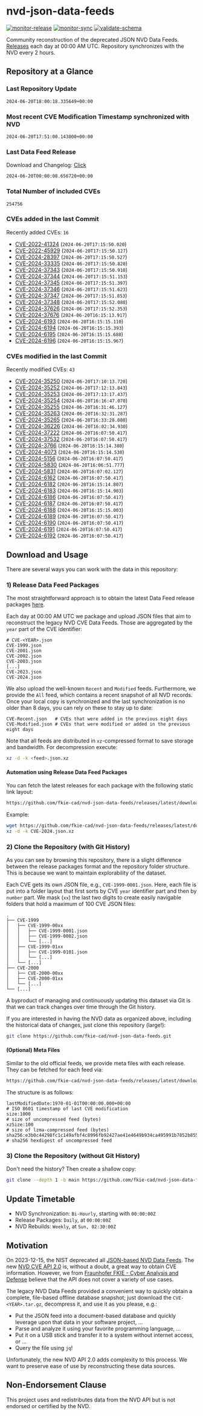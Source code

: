 # nvd-json-data-feeds

[![monitor-release](https://github.com/fkie-cad/nvd-json-data-feeds/actions/workflows/monitor_release.yml/badge.svg)](https://github.com/fkie-cad/nvd-json-data-feeds/actions/workflows/monitor_release.yml)
[![monitor-sync](https://github.com/fkie-cad/nvd-json-data-feeds/actions/workflows/monitor_sync.yml/badge.svg)](https://github.com/fkie-cad/nvd-json-data-feeds/actions/workflows/monitor_sync.yml)
[![validate-schema](https://github.com/fkie-cad/nvd-json-data-feeds/actions/workflows/validate_schema.yml/badge.svg)](https://github.com/fkie-cad/nvd-json-data-feeds/actions/workflows/validate_schema.yml)

Community reconstruction of the deprecated JSON NVD Data Feeds.
[Releases](https://github.com/fkie-cad/nvd-json-data-feeds/releases/latest) each day at 00:00 AM UTC.
Repository synchronizes with the NVD every 2 hours.

## Repository at a Glance

### Last Repository Update

```plain
2024-06-20T18:00:18.335649+00:00
```

### Most recent CVE Modification Timestamp synchronized with NVD

```plain
2024-06-20T17:51:00.143000+00:00
```

### Last Data Feed Release

Download and Changelog: [Click](https://github.com/fkie-cad/nvd-json-data-feeds/releases/latest)

```plain
2024-06-20T00:00:08.656720+00:00
```

### Total Number of included CVEs

```plain
254756
```

### CVEs added in the last Commit

Recently added CVEs: `16`

- [CVE-2022-41324](CVE-2022/CVE-2022-413xx/CVE-2022-41324.json) (`2024-06-20T17:15:50.020`)
- [CVE-2022-45929](CVE-2022/CVE-2022-459xx/CVE-2022-45929.json) (`2024-06-20T17:15:50.127`)
- [CVE-2024-28397](CVE-2024/CVE-2024-283xx/CVE-2024-28397.json) (`2024-06-20T17:15:50.527`)
- [CVE-2024-33335](CVE-2024/CVE-2024-333xx/CVE-2024-33335.json) (`2024-06-20T17:15:50.820`)
- [CVE-2024-37343](CVE-2024/CVE-2024-373xx/CVE-2024-37343.json) (`2024-06-20T17:15:50.910`)
- [CVE-2024-37344](CVE-2024/CVE-2024-373xx/CVE-2024-37344.json) (`2024-06-20T17:15:51.153`)
- [CVE-2024-37345](CVE-2024/CVE-2024-373xx/CVE-2024-37345.json) (`2024-06-20T17:15:51.397`)
- [CVE-2024-37346](CVE-2024/CVE-2024-373xx/CVE-2024-37346.json) (`2024-06-20T17:15:51.623`)
- [CVE-2024-37347](CVE-2024/CVE-2024-373xx/CVE-2024-37347.json) (`2024-06-20T17:15:51.853`)
- [CVE-2024-37348](CVE-2024/CVE-2024-373xx/CVE-2024-37348.json) (`2024-06-20T17:15:52.080`)
- [CVE-2024-37626](CVE-2024/CVE-2024-376xx/CVE-2024-37626.json) (`2024-06-20T17:15:52.353`)
- [CVE-2024-37676](CVE-2024/CVE-2024-376xx/CVE-2024-37676.json) (`2024-06-20T16:15:13.917`)
- [CVE-2024-6193](CVE-2024/CVE-2024-61xx/CVE-2024-6193.json) (`2024-06-20T16:15:15.110`)
- [CVE-2024-6194](CVE-2024/CVE-2024-61xx/CVE-2024-6194.json) (`2024-06-20T16:15:15.393`)
- [CVE-2024-6195](CVE-2024/CVE-2024-61xx/CVE-2024-6195.json) (`2024-06-20T16:15:15.680`)
- [CVE-2024-6196](CVE-2024/CVE-2024-61xx/CVE-2024-6196.json) (`2024-06-20T16:15:15.967`)


### CVEs modified in the last Commit

Recently modified CVEs: `43`

- [CVE-2024-35250](CVE-2024/CVE-2024-352xx/CVE-2024-35250.json) (`2024-06-20T17:10:13.720`)
- [CVE-2024-35252](CVE-2024/CVE-2024-352xx/CVE-2024-35252.json) (`2024-06-20T17:12:13.843`)
- [CVE-2024-35253](CVE-2024/CVE-2024-352xx/CVE-2024-35253.json) (`2024-06-20T17:13:17.437`)
- [CVE-2024-35254](CVE-2024/CVE-2024-352xx/CVE-2024-35254.json) (`2024-06-20T16:16:47.070`)
- [CVE-2024-35255](CVE-2024/CVE-2024-352xx/CVE-2024-35255.json) (`2024-06-20T16:31:46.127`)
- [CVE-2024-35263](CVE-2024/CVE-2024-352xx/CVE-2024-35263.json) (`2024-06-20T16:32:31.287`)
- [CVE-2024-35265](CVE-2024/CVE-2024-352xx/CVE-2024-35265.json) (`2024-06-20T16:33:28.080`)
- [CVE-2024-36226](CVE-2024/CVE-2024-362xx/CVE-2024-36226.json) (`2024-06-20T16:02:34.930`)
- [CVE-2024-37222](CVE-2024/CVE-2024-372xx/CVE-2024-37222.json) (`2024-06-20T16:07:50.417`)
- [CVE-2024-37532](CVE-2024/CVE-2024-375xx/CVE-2024-37532.json) (`2024-06-20T16:07:50.417`)
- [CVE-2024-3766](CVE-2024/CVE-2024-37xx/CVE-2024-3766.json) (`2024-06-20T16:15:14.380`)
- [CVE-2024-4073](CVE-2024/CVE-2024-40xx/CVE-2024-4073.json) (`2024-06-20T16:15:14.530`)
- [CVE-2024-5156](CVE-2024/CVE-2024-51xx/CVE-2024-5156.json) (`2024-06-20T16:07:50.417`)
- [CVE-2024-5830](CVE-2024/CVE-2024-58xx/CVE-2024-5830.json) (`2024-06-20T16:06:51.777`)
- [CVE-2024-5831](CVE-2024/CVE-2024-58xx/CVE-2024-5831.json) (`2024-06-20T16:07:02.127`)
- [CVE-2024-6162](CVE-2024/CVE-2024-61xx/CVE-2024-6162.json) (`2024-06-20T16:07:50.417`)
- [CVE-2024-6182](CVE-2024/CVE-2024-61xx/CVE-2024-6182.json) (`2024-06-20T16:15:14.807`)
- [CVE-2024-6183](CVE-2024/CVE-2024-61xx/CVE-2024-6183.json) (`2024-06-20T16:15:14.903`)
- [CVE-2024-6186](CVE-2024/CVE-2024-61xx/CVE-2024-6186.json) (`2024-06-20T16:07:50.417`)
- [CVE-2024-6187](CVE-2024/CVE-2024-61xx/CVE-2024-6187.json) (`2024-06-20T16:07:50.417`)
- [CVE-2024-6188](CVE-2024/CVE-2024-61xx/CVE-2024-6188.json) (`2024-06-20T16:15:15.003`)
- [CVE-2024-6189](CVE-2024/CVE-2024-61xx/CVE-2024-6189.json) (`2024-06-20T16:07:50.417`)
- [CVE-2024-6190](CVE-2024/CVE-2024-61xx/CVE-2024-6190.json) (`2024-06-20T16:07:50.417`)
- [CVE-2024-6191](CVE-2024/CVE-2024-61xx/CVE-2024-6191.json) (`2024-06-20T16:07:50.417`)
- [CVE-2024-6192](CVE-2024/CVE-2024-61xx/CVE-2024-6192.json) (`2024-06-20T16:07:50.417`)


## Download and Usage

There are several ways you can work with the data in this repository:

### 1) Release Data Feed Packages

The most straightforward approach is to obtain the latest Data Feed release packages [here](https://github.com/fkie-cad/nvd-json-data-feeds/releases/latest).

Each day at 00:00 AM UTC we package and upload JSON files that aim to reconstruct the legacy NVD CVE Data Feeds.
Those are aggregated by the `year` part of the CVE identifier:

```
# CVE-<YEAR>.json
CVE-1999.json
CVE-2001.json
CVE-2002.json
CVE-2003.json
[...]
CVE-2023.json
CVE-2024.json
```

We also upload the well-known `Recent` and `Modified` feeds.
Furthermore, we provide the `All` feed, which contains a recent snapshot of all NVD records.
Once your local copy is synchronized and the last synchronization is no older than 8 days, you can rely on these to stay up to date:

```plain
CVE-Recent.json   # CVEs that were added in the previous eight days
CVE-Modified.json # CVEs that were modified or added in the previous eight days
```

Note that all feeds are distributed in `xz`-compressed format to save storage and bandwidth.
For decompression execute:

```sh
xz -d -k <feed>.json.xz
```

#### Automation using Release Data Feed Packages

You can fetch the latest releases for each package with the following static link layout:

```sh
https://github.com/fkie-cad/nvd-json-data-feeds/releases/latest/download/CVE-<YEAR>.json.xz
```

Example:

```sh
wget https://github.com/fkie-cad/nvd-json-data-feeds/releases/latest/download/CVE-2024.json.xz
xz -d -k CVE-2024.json.xz
```

### 2) Clone the Repository (with Git History)

As you can see by browsing this repository, there is a slight difference between the release packages format and the repository folder structure.
This is because we want to maintain explorability of the dataset.

Each CVE gets its own JSON file, e.g., `CVE-1999-0001.json`.
Here, each file is put into a folder layout that first sorts by CVE `year` identifier part and then by `number` part.
We mask (`xx`) the last two digits to create easily navigable folders that hold a maximum of 100 CVE JSON files:

```plain
.
├── CVE-1999
│   ├── CVE-1999-00xx
│   │   ├── CVE-1999-0001.json
│   │   ├── CVE-1999-0002.json
│   │   └── [...]
│   ├── CVE-1999-01xx
│   │   ├── CVE-1999-0101.json
│   │   └── [...]
│   └── [...]
├── CVE-2000
│   ├── CVE-2000-00xx
│   ├── CVE-2000-01xx
│   └── [...]
└── [...]
```

A byproduct of managing and continuously updating this dataset via Git is that we can track changes over time through the Git history.

If you are interested in having the NVD data as organized above, including the historical data of changes, just clone this repository (large!):

```sh
git clone https://github.com/fkie-cad/nvd-json-data-feeds.git
```

#### (Optional) Meta Files

Similar to the old official feeds, we provide meta files with each release. They can be fetched for each feed via:

```sh
https://github.com/fkie-cad/nvd-json-data-feeds/releases/latest/download/CVE-<YEAR>.meta
```

The structure is as follows:

```plain
lastModifiedDate:1970-01-01T00:00:00.000+00:00                          # ISO 8601 timestamp of last CVE modification
size:1000                                                               # size of uncompressed feed (bytes)
xzSize:100                                                              # size of lzma-compressed feed (bytes)
sha256:e3b0c44298fc1c149afbf4c8996fb92427ae41e4649b934ca495991b7852b855 # sha256 hexdigest of uncompressed feed
```

### 3) Clone the Repository (without Git History)

Don't need the history? Then create a shallow copy:

```sh
git clone --depth 1 -b main https://github.com/fkie-cad/nvd-json-data-feeds.git
```


## Update Timetable

* NVD Synchronization: `Bi-Hourly`, starting with `00:00:00Z`
* Release Packages: `Daily`, at `00:00:00Z`
* NVD Rebuilds: `Weekly`, at `Sun, 02:30:00Z`


## Motivation

On 2023-12-15, the NIST deprecated all [JSON-based NVD Data Feeds](https://nvd.nist.gov/vuln/data-feeds#divRetirementBanner-1).
The new [NVD CVE API 2.0](https://nvd.nist.gov/developers/vulnerabilities) is, without a doubt, a great way to obtain CVE information.
However, we from [Fraunhofer FKIE - Cyber Analysis and Defense](https://www.fkie.fraunhofer.de/en/departments/cad.html) believe that the API does not cover a variety of use cases.

The legacy NVD Data Feeds provided a convenient way to quickly obtain a complete, file-based offline database snapshot; just download the `CVE-<YEAR>.tar.gz`, decompress it, and use it as you please, e.g.:

- Put the JSON feed into a document-based database and quickly leverage upon that data in your software project, ...
- Parse and analyze it using your favorite programming language, ...
- Put it on a USB stick and transfer it to a system without internet access, or ...
- Query the file using `jq`!

Unfortunately, the new NVD API 2.0 adds complexity to this process.
We want to preserve ease of use by reconstructing these data sources.

## Non-Endorsement Clause

This project uses and redistributes data from the NVD API but is not endorsed or certified by the NVD.
